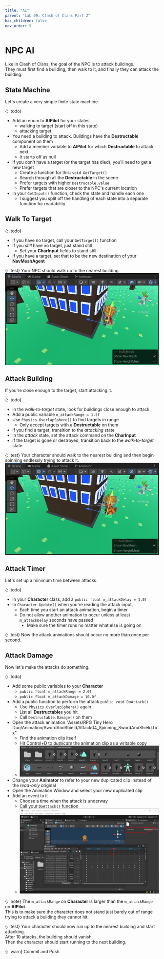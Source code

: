 ```yaml
---
title: "AI"
parent: "Lab 09: Clash of Clans Part 2"
has_children: false
nav_order: 5
---
```


# NPC AI
Like in Clash of Clans, the goal of the NPC is to attack buildings.\
They must first find a building, then walk to it, and finally they can attack the building.

## State Machine
Let's create a very simple finite state machine.

{: .todo}
* Add an enum to **AIPilot** for your states
	* walking to target (start off in this state)
	* attacking target
* You need a building to attack. Buildings have the **Destructable** component on them
	* Add a member variable to **AIPilot** for which **Destructable** to attack next
	* It starts off as null
* If you don't have a target (or the target has died), you'll need to get a new target
	* Create a function for this: `void GetTarget()`
	* Search through all the **Destructable** in the scene
	* Prefer targets with higher `Destrucable.value`
	* Prefer targets that are closer to the NPC's current location
* In your `GetInput()` function, check the state and handle each one
	* I suggest you split off the handling of each state into a separate function for readability

## Walk To Target

{: .todo}
* If you have no target, call your `GetTarget()` function
* If you *still* have no target, just stand still
	* Set your **CharInput** fields to stand still
* If you have a target, set that to be the new destination of your **NavMeshAgent**

{: .test}
Your NPC should walk up to the nearest building.
![Walk To Target](images/lab09/walktotarget.jpg "Walk To Target")

## Attack Building
If you're close enough to the target, start attacking it.

{: .todo}
* In the *walk-to-target* state, look for buildings close enough to attack
* Add a public variable `m_attackRange = 1.5f`
* Use `Physics.OverlapSphere()` to find targets in range
	* Only accept targets with a **Destructable** on them
* If you find a target, transition to the *attacking* state
* In the *attack* state, set the attack command on the **CharInput**
* If the target is gone or destroyed, transition back to the *walk-to-target* state

{: .test}
Your character should walk to the nearest building and then begin spinning endlessly trying to attack it.
![Attacking](images/lab09/attack.jpg "Attacking")

## Attack Timer
Let's set up a minimum time between attacks.

{: .todo}
* In your **Character** class, add a `public float m_attackDelay = 1.0f`
* In `Character.Update()` when you're reading the attack input,
	* Each time you start an attack animation, begin a timer
	* Do not allow another animation to occur unless at least `m_attackDelay` seconds have passed
		* Make sure the timer runs no matter what else is going on

{: .test}
Now the attack animations should occur no more than once per second.

## Attack Damage
Now let's make the attacks do something.

{: .todo}
* Add some public variables to your **Character**
	* `public float m_attackRange = 2.0f`
	* `public float m_attackDamage = 10.0f`
* Add a public function to perform the attack `public void DoAttack()`
	* Use `Physics.OverlapSphere()` again
	* List all **Destructable**s you hit
	* Call `Destructable.Damage()` on them
* Open the attack animation "Assets/RPG Tiny Hero Duo/Animation/SwordAndShield/Attack04_Spinning_SwordAndShield.fbx"
	* Find the animation clip itself
	* Hit Control+D to *duplicate* the animation clip as a writable copy
	* ![Duplicate Anim](images/lab09/duplicateanim.jpg "Duplicate Anim")
* Change your **Animator** to refer to your new duplicated clip instead of the *read-only* original
* Open the Animation Window and select your new duplicated clip
* Add an event to it
	* Choose a time when the attack is underway
	* Call your `DoAttack()` function
	* ![Anim Event](images/lab09/animevent.jpg "Anim Event")

{: .note}
The `m_attackRange` on **Character** is larger than the `m_attackRange` on **AIPilot**.\
This is to make sure the character does not stand just barely out of range trying to attack a building they cannot hit.

{: .test}
Your character should now run up to the nearest building and start attacking.\
After 10 attacks, the building should vanish.\
Then the character should start running to the next building.

{: .warn}
Commit and Push.

